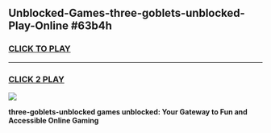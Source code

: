 
## Unblocked-Games-three-goblets-unblocked-Play-Online #63b4h
<h3>
<a href="https://news.freeplayer.one?title=three-goblets-unblocked&ref=3">CLICK TO PLAY</a></h3>
<hr>

<h3>
<a href="https://news.freeplayer.one?title=three-goblets-unblocked&ref=3">CLICK 2 PLAY</a>
  
</h3>

<a href="https://news.freeplayer.one?title=three-goblets-unblocked&ref=3"><img src="https://clearcache.store/games.png"></a>


**three-goblets-unblocked games unblocked: Your Gateway to Fun and Accessible Online Gaming**
